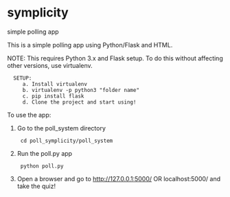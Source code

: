 # symplicity
simple polling app

This is a simple polling app using Python/Flask and HTML.

NOTE: This requires Python 3.x and Flask setup. To do this without affecting other versions, use virtualenv. 

      SETUP:
         a. Install virtualenv
         b. virtualenv -p python3 "folder name"
         c. pip install flask
         d. Clone the project and start using!

To use the app:

1. Go to the poll_system directory
   
        cd poll_symplicity/poll_system
        
2. Run the poll.py app

        python poll.py
        
3. Open a browser and go to http://127.0.0.1:5000/   OR localhost:5000/ and take the quiz!


